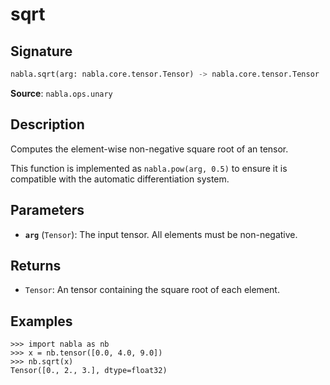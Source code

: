 # sqrt

## Signature

```python
nabla.sqrt(arg: nabla.core.tensor.Tensor) -> nabla.core.tensor.Tensor
```

**Source**: `nabla.ops.unary`

## Description

Computes the element-wise non-negative square root of an tensor.

This function is implemented as `nabla.pow(arg, 0.5)` to ensure it is
compatible with the automatic differentiation system.

## Parameters

- **`arg`** (`Tensor`): The input tensor. All elements must be non-negative.

## Returns

- `Tensor`: An tensor containing the square root of each element.

## Examples

```pycon
>>> import nabla as nb
>>> x = nb.tensor([0.0, 4.0, 9.0])
>>> nb.sqrt(x)
Tensor([0., 2., 3.], dtype=float32)
```
